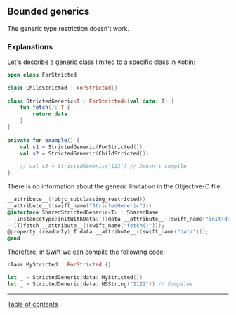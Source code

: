 ## Bounded generics

The generic type restriction doesn't work.

### Explanations

Let's describe a generic class limited to a specific class in Kotlin:

```kotlin
open class ForStricted  
  
class ChildStricted : ForStricted()
  
class StrictedGeneric<T : ForStricted>(val data: T) {  
    fun fetch(): T {  
        return data  
    }  
}  
  
private fun example() {  
    val s1 = StrictedGeneric(ForStricted())  
    val s2 = StrictedGeneric(ChildStricted())  
	
    // val s3 = StrictedGeneric("123") // Doesn't compile
}
```

There is no information about the generic limitation in the Objective-C file:

```objectivec
__attribute__((objc_subclassing_restricted))
__attribute__((swift_name("StrictedGeneric")))
@interface SharedStrictedGeneric<T> : SharedBase
- (instancetype)initWithData:(T)data __attribute__((swift_name("init(data:)"))) __attribute__((objc_designated_initializer));
- (T)fetch __attribute__((swift_name("fetch()")));
@property (readonly) T data __attribute__((swift_name("data")));
@end
```

Therefore, in Swift we can compile the following code:

```swift
class MyStricted : ForStricted {}

let _ = StrictedGeneric(data: MyStricted())
let _ = StrictedGeneric(data: NSString("1122")) // Compiles
```

---
[Table of contents](/README.md)